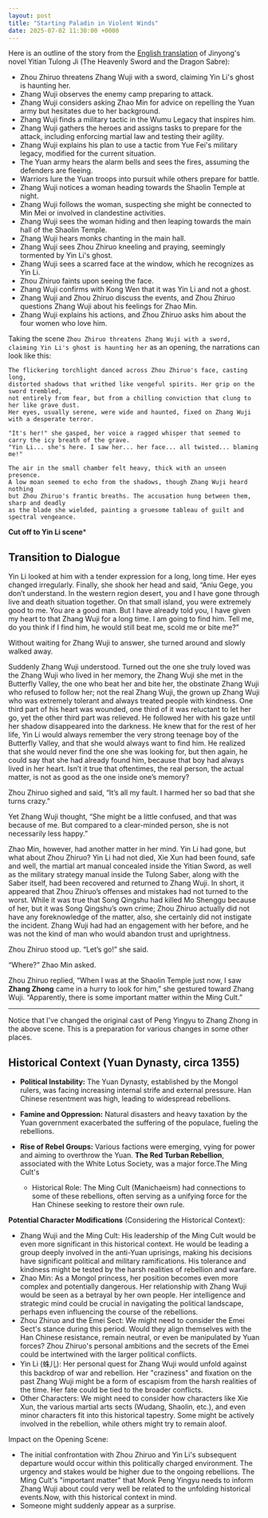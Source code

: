 ```yaml
---
layout: post
title: "Starting Paladin in Violent Winds"
date: 2025-07-02 11:30:00 +0000
---
```


Here is an outline of the story from the [English translation](https://foxswuxia.wordpress.com/condor-trilogy-heaven-sword-dragon-saber/yttlj-chapter-40/) of Jinyong's novel Yitian Tulong Ji (The Heavenly Sword and the Dragon Sabre):

- Zhou Zhiruo threatens Zhang Wuji with a sword, claiming Yin Li's ghost is haunting her.
- Zhang Wuji observes the enemy camp preparing to attack.
- Zhang Wuji considers asking Zhao Min for advice on repelling the Yuan army but hesitates due to her background.
- Zhang Wuji finds a military tactic in the Wumu Legacy that inspires him.
- Zhang Wuji gathers the heroes and assigns tasks to prepare for the attack, including enforcing martial law and testing their agility.
- Zhang Wuji explains his plan to use a tactic from Yue Fei's military legacy, modified for the current situation.
- The Yuan army hears the alarm bells and sees the fires, assuming the defenders are fleeing.
- Warriors lure the Yuan troops into pursuit while others prepare for battle.
- Zhang Wuji notices a woman heading towards the Shaolin Temple at night.
- Zhang Wuji follows the woman, suspecting she might be connected to Min Mei or involved in clandestine activities.
- Zhang Wuji sees the woman hiding and then leaping towards the main hall of the Shaolin Temple.
- Zhang Wuji hears monks chanting in the main hall.
- Zhang Wuji sees Zhou Zhiruo kneeling and praying, seemingly tormented by Yin Li's ghost.
- Zhang Wuji sees a scarred face at the window, which he recognizes as Yin Li.
- Zhou Zhiruo faints upon seeing the face.
- Zhang Wuji confirms with Kong Wen that it was Yin Li and not a ghost.
- Zhang Wuji and Zhou Zhiruo discuss the events, and Zhou Zhiruo questions Zhang Wuji about his feelings for Zhao Min.
- Zhang Wuji explains his actions, and Zhou Zhiruo asks him about the four women who love him.

Taking the scene `Zhou Zhiruo threatens Zhang Wuji with a sword, claiming Yin Li's ghost is haunting her` as an opening, the narrations can look like this:

```text
The flickering torchlight danced across Zhou Zhiruo's face, casting long,
distorted shadows that writhed like vengeful spirits. Her grip on the sword trembled,
not entirely from fear, but from a chilling conviction that clung to her like grave dust.
Her eyes, usually serene, were wide and haunted, fixed on Zhang Wuji with a desperate terror.

"It's her!" she gasped, her voice a ragged whisper that seemed to carry the icy breath of the grave.
"Yin Li... she's here. I saw her... her face... all twisted... blaming me!"

The air in the small chamber felt heavy, thick with an unseen presence.
A low moan seemed to echo from the shadows, though Zhang Wuji heard nothing
but Zhou Zhiruo's frantic breaths. The accusation hung between them, sharp and deadly
as the blade she wielded, painting a gruesome tableau of guilt and spectral vengeance.
```

**Cut off to Yin Li scene***

## Transition to Dialogue

Yin Li looked at him with a tender expression for a long, long time.
Her eyes changed irregularly. Finally, she shook her head and said,
“Aniu Gege, you don’t understand. In the western region desert, you and I
have gone through live and death situation together. On that small
island, you were extremely good to me. You are a good man. But I have
already told you, I have given my heart to that Zhang Wuji for a long
time. I am going to find him. Tell me, do you think if I find him, he
would still beat me, scold me or bite me?”

Without waiting for Zhang Wuji to answer, she turned around and slowly walked away.

Suddenly Zhang Wuji understood. Turned out the one she truly loved
was the Zhang Wuji who lived in her memory, the Zhang Wuji she met in
the Butterfly Valley, the one who beat her and bite her, the obstinate
Zhang Wuji who refused to follow her; not the real Zhang Wuji, the grown
up Zhang Wuji who was extremely tolerant and always treated people with
kindness. One third part of his heart was wounded, one third of it was
reluctant to let her go, yet the other third part was relieved. He
followed her with his gaze until her shadow disappeared into the
darkness. He knew that for the rest of her life, Yin Li would always
remember the very strong teenage boy of the Butterfly Valley, and that
she would always want to find him. He realized that she would never find
the one she was looking for, but then again, he could say that she had
already found him, because that boy had always lived in her heart. Isn’t
it true that oftentimes, the real person, the actual matter, is not as
good as the one inside one’s memory?

Zhou Zhiruo sighed and said, “It’s all my fault. I harmed her so bad that she turns crazy.”

Yet Zhang Wuji thought, “She might be a little confused, and that was
because of me. But compared to a clear-minded person, she is not
necessarily less happy.”

Zhao Min, however, had another matter in her mind. Yin Li had gone,
but what about Zhou Zhiruo? Yin Li had not died, Xie Xun had been found,
safe and well, the martial art manual concealed inside the Yitian
Sword, as well as the military strategy manual inside the Tulong Saber,
along with the Saber itself, had been recovered and returned to Zhang
Wuji. In short, it appeared that Zhou Zhiruo’s offenses and mistakes had
not turned to the worst. While it was true that Song Qingshu had killed
Mo Shenggu because of her, but it was Song Qingshu’s own crime; Zhou
Zhiruo actually did not have any foreknowledge of the matter, also, she
certainly did not instigate the incident. Zhang Wuji had had an
engagement with her before, and he was not the kind of man who would
abandon trust and uprightness.

Zhou Zhiruo stood up. “Let’s go!” she said.

“Where?” Zhao Min asked.

Zhou Zhiruo replied, “When I was at the Shaolin Temple just now, I
saw **Zhang Zhong** came in a hurry to look for him,” she gestured
toward Zhang Wuji. “Apparently, there is some important matter within
the Ming Cult.”

----

Notice that I've changed the original cast of Peng Yingyu to Zhang Zhong
in the above scene. This is a preparation for various changes in some
other places.

## Historical Context (Yuan Dynasty, circa 1355)

- **Political Instability:** The Yuan Dynasty, established by the Mongol rulers, 
  was facing increasing internal strife and external pressure. Han Chinese resentment was high, 
  leading to widespread rebellions.

- **Famine and Oppression:** Natural disasters and heavy taxation by the Yuan government
  exacerbated the suffering of the populace, fueling the rebellions.

- **Rise of Rebel Groups:** Various factions were emerging, vying for power
  and aiming to overthrow the Yuan. **The Red Turban Rebellion**, associated with the White Lotus Society,
  was a major force.The Ming Cult's

  + Historical Role: The Ming Cult (Manichaeism) had connections to some of these rebellions,
    often serving as a unifying force for the Han Chinese seeking to restore their own rule.

**Potential Character Modifications** (Considering the Historical Context):

- Zhang Wuji and the Ming Cult: His leadership of the Ming Cult would be even more
  significant in this historical context. He would be leading a group deeply involved in the anti-Yuan uprisings,
  making his decisions have significant political and military ramifications. His tolerance and kindness might be
  tested by the harsh realities of rebellion and warfare.
- Zhao Min: As a Mongol princess, her position becomes even more complex and potentially dangerous.
  Her relationship with Zhang Wuji would be seen as a betrayal by her own people. Her intelligence and strategic mind
  could be crucial in navigating the political landscape, perhaps even influencing the course of the rebellions.
- Zhou Zhiruo and the Emei Sect: We might need to consider the Emei Sect's stance during this period.
  Would they align themselves with the Han Chinese resistance, remain neutral, or even be manipulated by Yuan forces?
  Zhou Zhiruo's personal ambitions and the secrets of the Emei could be intertwined with the larger political conflicts.
- Yin Li (蛛儿): Her personal quest for Zhang Wuji would unfold against this backdrop of war and rebellion.
  Her "craziness" and fixation on the past Zhang Wuji might be a form of escapism from the harsh realities of the time.
  Her fate could be tied to the broader conflicts.
- Other Characters: We might need to consider how characters like Xie Xun, the various martial arts sects (Wudang, Shaolin, etc.),
  and even minor characters fit into this historical tapestry. Some might be actively involved in the rebellion,
  while others might try to remain aloof.

Impact on the Opening Scene:

- The initial confrontation with Zhou Zhiruo and Yin Li's subsequent departure would occur within this politically
  charged environment. The urgency and stakes would be higher due to the ongoing rebellions. The Ming Cult's
  "important matter" that Monk Peng Yingyu needs to inform Zhang Wuji about could very well be related to the
  unfolding historical events.Now, with this historical context in mind.
- Someone might suddenly appear as a surprise.

